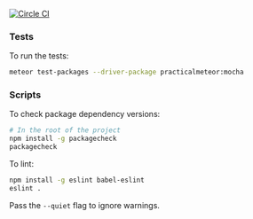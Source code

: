[![Circle CI](https://circleci.com/gh/meteor/todos.svg?style=svg)](https://circleci.com/gh/meteor/todos)

### Tests

To run the tests:

```bash
meteor test-packages --driver-package practicalmeteor:mocha
```

### Scripts

To check package dependency versions:

```bash
# In the root of the project
npm install -g packagecheck
packagecheck
```

To lint:

```bash
npm install -g eslint babel-eslint
eslint .
```

Pass the `--quiet` flag to ignore warnings.
